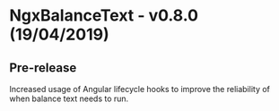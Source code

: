 # NgxBalanceText - v0.8.0 (19/04/2019)

## Pre-release

Increased usage of Angular lifecycle hooks to improve the reliability of when balance text needs to run.
